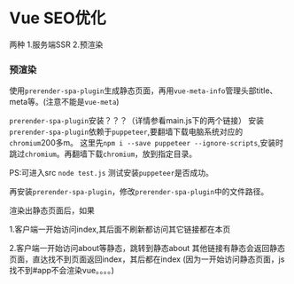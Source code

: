 # Vue SEO优化
两种
1.服务端SSR
2.预渲染


### 预渲染

使用`prerender-spa-plugin`生成静态页面，再用`vue-meta-info`管理头部title、meta等。(注意不能是`vue-meta`)

`prerender-spa-plugin`安装？？？（详情参看main.js下的两个链接）
安装`prerender-spa-plugin`依赖于`puppeteer`,要翻墙下载电脑系统对应的`chromium`200多m。
这里先`npm i --save puppeteer --ignore-scripts`,安装时跳过`chromium`。再翻墙下载`chromium`，放到指定目录。

PS:可进入src  `node test.js` 测试安装`puppeteer`是否成功。

再安装`prerender-spa-plugin`，修改`prerender-spa-plugin`中的文件路径。


渲染出静态页面后，如果

1.客户端一开始访问index,其后面不刷新都访问其它链接都在本页

2.客户端一开始访问about等静态，跳转到静态about
其他链接有静态会返回静态页面，直达找不到页面返回index，其后都在index
(因为一开始访问静态页面，js找不到#app不会渲染vue。。。。)
